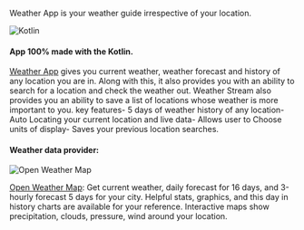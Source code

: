 Weather App is your weather guide irrespective of your location.

 ![Kotlin](https://i.imgur.com/wsMW2h3.jpg)
 
 #### App 100% made with the Kotlin.

[Weather App](https://play.google.com/store/apps/details?id=com.quixom.apps.weatherstream) gives you current weather, weather forecast and history of any location you are in. Along with this, it also provides you with an ability to search for a location and check the weather out. Weather Stream also provides you an ability to save a list of locations whose weather is more important to you. key features- 5 days of weather history of any location- Auto Locating your current location and live data- Allows user to Choose units of display- Saves your previous location searches.

#### Weather data provider:

![Open Weather Map](https://i.imgur.com/ZargtJf.png)

[Open Weather Map](https://openweathermap.org/): Get current weather, daily forecast for 16 days, and 3-hourly forecast 5 days for your city. Helpful stats, graphics, and this day in history charts are available for your reference. Interactive maps show precipitation, clouds, pressure, wind around your location.
